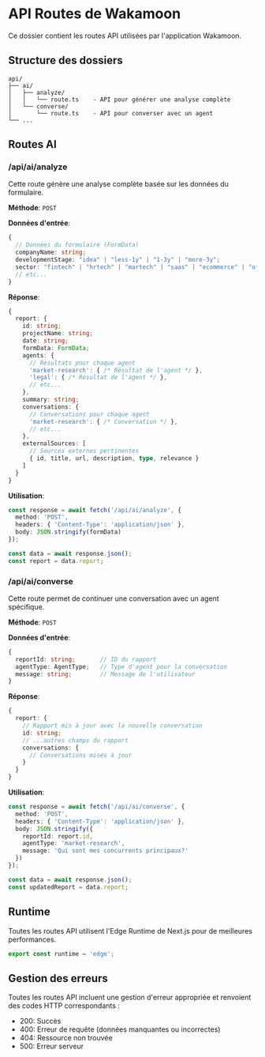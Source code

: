 # API Routes de Wakamoon

Ce dossier contient les routes API utilisées par l'application Wakamoon.

## Structure des dossiers

```
api/
├── ai/
│   ├── analyze/
│   │   └── route.ts    - API pour générer une analyse complète
│   └── converse/
│       └── route.ts    - API pour converser avec un agent
└── ...
```

## Routes AI

### /api/ai/analyze

Cette route génère une analyse complète basée sur les données du formulaire.

**Méthode**: `POST`

**Données d'entrée**:
```typescript
{
  // Données du formulaire (FormData)
  companyName: string;
  developmentStage: "idea" | "less-1y" | "1-3y" | "more-3y";
  sector: "fintech" | "hrtech" | "martech" | "saas" | "ecommerce" | "other";
  // etc...
}
```

**Réponse**:
```typescript
{
  report: {
    id: string;
    projectName: string;
    date: string;
    formData: FormData;
    agents: {
      // Résultats pour chaque agent
      'market-research': { /* Résultat de l'agent */ },
      'legal': { /* Résultat de l'agent */ },
      // etc...
    },
    summary: string;
    conversations: {
      // Conversations pour chaque agent
      'market-research': { /* Conversation */ },
      // etc...
    },
    externalSources: [
      // Sources externes pertinentes
      { id, title, url, description, type, relevance }
    ]
  }
}
```

**Utilisation**:
```typescript
const response = await fetch('/api/ai/analyze', {
  method: 'POST',
  headers: { 'Content-Type': 'application/json' },
  body: JSON.stringify(formData)
});

const data = await response.json();
const report = data.report;
```

### /api/ai/converse

Cette route permet de continuer une conversation avec un agent spécifique.

**Méthode**: `POST`

**Données d'entrée**:
```typescript
{
  reportId: string;       // ID du rapport
  agentType: AgentType;   // Type d'agent pour la conversation
  message: string;        // Message de l'utilisateur
}
```

**Réponse**:
```typescript
{
  report: {
    // Rapport mis à jour avec la nouvelle conversation
    id: string;
    // ...autres champs du rapport
    conversations: {
      // Conversations mises à jour
    }
  }
}
```

**Utilisation**:
```typescript
const response = await fetch('/api/ai/converse', {
  method: 'POST',
  headers: { 'Content-Type': 'application/json' },
  body: JSON.stringify({
    reportId: report.id,
    agentType: 'market-research',
    message: 'Qui sont mes concurrents principaux?'
  })
});

const data = await response.json();
const updatedReport = data.report;
```

## Runtime

Toutes les routes API utilisent l'Edge Runtime de Next.js pour de meilleures performances.

```typescript
export const runtime = 'edge';
```

## Gestion des erreurs

Toutes les routes API incluent une gestion d'erreur appropriée et renvoient des codes HTTP correspondants :
- 200: Succès
- 400: Erreur de requête (données manquantes ou incorrectes)
- 404: Ressource non trouvée
- 500: Erreur serveur